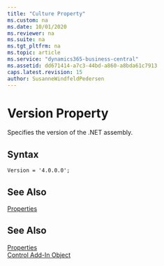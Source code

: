```yaml
---
title: "Culture Property"
ms.custom: na
ms.date: 10/01/2020
ms.reviewer: na
ms.suite: na
ms.tgt_pltfrm: na
ms.topic: article
ms.service: "dynamics365-business-central"
ms.assetid: dd671414-a7c3-44bd-a860-a8bda61c7913
caps.latest.revision: 15
author: SusanneWindfeldPedersen
---
```


# Version Property

Specifies the version of the .NET assembly.

## Syntax
```
Version = '4.0.0.0';
```

## See Also  
[Properties](devenv-properties.md)       

## See Also  
[Properties](devenv-properties.md)       
[Control Add-In Object](../devenv-control-addin-object.md)   
 